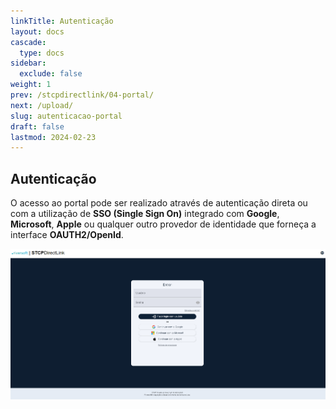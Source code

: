 ```yaml
---
linkTitle: Autenticação
layout: docs
cascade:
  type: docs
sidebar:
  exclude: false
weight: 1
prev: /stcpdirectlink/04-portal/
next: /upload/
slug: autenticacao-portal
draft: false
lastmod: 2024-02-23
---
```


## Autenticação

O acesso ao portal pode ser realizado através de autenticação direta ou com a utilização de **SSO (Single Sign On)** integrado com **Google**,  **Microsoft**, **Apple** ou qualquer outro provedor de identidade que forneça a interface **OAUTH2/OpenId**.

![](authentication-dirl.png "Portal de autenticação")

